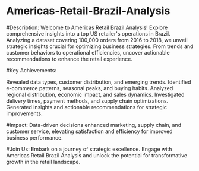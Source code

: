 # Americas-Retail-Brazil-Analysis

#Description:
Welcome to Americas Retail Brazil Analysis! Explore comprehensive insights into a top US retailer's operations in Brazil. Analyzing a dataset covering 100,000 orders from 2016 to 2018, we unveil strategic insights crucial for optimizing business strategies. From trends and customer behaviors to operational efficiencies, uncover actionable recommendations to enhance the retail experience.

#Key Achievements:

Revealed data types, customer distribution, and emerging trends.
Identified e-commerce patterns, seasonal peaks, and buying habits.
Analyzed regional distribution, economic impact, and sales dynamics.
Investigated delivery times, payment methods, and supply chain optimizations.
Generated insights and actionable recommendations for strategic improvements.

#Impact:
Data-driven decisions enhanced marketing, supply chain, and customer service, elevating satisfaction and efficiency for improved business performance.

#Join Us:
Embark on a journey of strategic excellence. Engage with Americas Retail Brazil Analysis and unlock the potential for transformative growth in the retail landscape.

